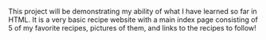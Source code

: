 This project will be demonstrating my ability of what I have learned so far in HTML. It is a very basic recipe website with a main index page consisting of 5 of my favorite recipes, pictures of them, and links to the recipes to follow!